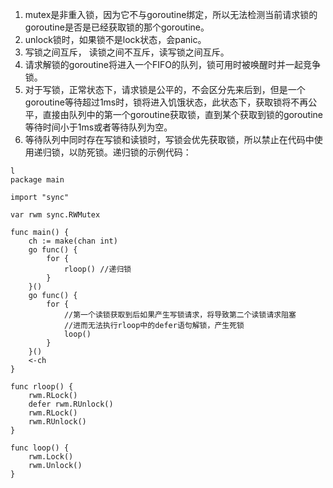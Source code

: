 1. mutex是非重入锁，因为它不与goroutine绑定，所以无法检测当前请求锁的goroutine是否是已经获取锁的那个goroutine。
2. unlock锁时，如果锁不是lock状态，会panic。
3. 写锁之间互斥， 读锁之间不互斥，读写锁之间互斥。
4. 请求解锁的goroutine将进入一个FIFO的队列，锁可用时被唤醒时并一起竞争锁。
5. 对于写锁，正常状态下，请求锁是公平的，不会区分先来后到，但是一个goroutine等待超过1ms时，锁将进入饥饿状态，此状态下，获取锁将不再公平，直接由队列中的第一个goroutine获取锁，直到某个获取到锁的goroutine等待时间小于1ms或者等待队列为空。
6. 等待队列中同时存在写锁和读锁时，写锁会优先获取锁，所以禁止在代码中使用递归锁，以防死锁。递归锁的示例代码：
```
l
package main

import "sync"

var rwm sync.RWMutex

func main() {
	ch := make(chan int)
	go func() {
		for {
			rloop() //递归锁
		}
	}()
	go func() {
		for {
			//第一个读锁获取到后如果产生写锁请求，将导致第二个读锁请求阻塞
			//进而无法执行rloop中的defer语句解锁，产生死锁
			loop()
		}
	}()
	<-ch
}

func rloop() {
	rwm.RLock()
	defer rwm.RUnlock()
	rwm.RLock()
	rwm.RUnlock()
}

func loop() {
	rwm.Lock()
	rwm.Unlock()
}

```
